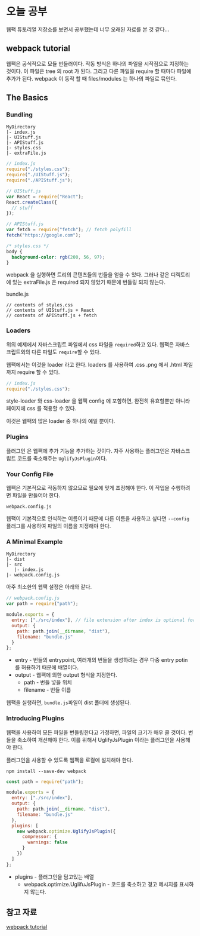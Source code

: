 # 오늘 공부

웹팩 튜토리얼 저장소를 보면서 공부했는데 너무 오래된 자료를 본 것 같다...

## webpack tutorial

웹팩은 공식적으로 모듈 번들러이다.
작동 방식은 하나의 파일을 시작점으로 지정하는 것이다.
이 파일은 tree 의 root 가 된다. 그리고 다른 파일을 require 할 때마다 파일에 추가가 된다.
webpack 이 동작 할 때 files/modules 는 하나의 파일로 묶인다.

## The Basics

### Bundling

```
MyDirectory
|- index.js
|- UIStuff.js
|- APIStuff.js
|- styles.css
|- extraFile.js
```

```js
// index.js
require("./styles.css");
require("./UIStuff.js");
require("./APIStuff.js");

// UIStuff.js
var React = require("React");
React.createClass({
  // stuff
});

// APIStuff.js
var fetch = require("fetch"); // fetch polyfill
fetch("https://google.com");
```

```css
/* styles.css */
body {
  background-color: rgb(200, 56, 97);
}
```

webpack 을 실행하면 트리의 콘텐츠들의 번들을 얻을 수 있다.
그러나 같은 디렉토리에 있는 extraFile.js 은 required 되지 않았기 때문에 번들링 되지 않는다.

bundle.js

```
// contents of styles.css
// contents of UIStuff.js + React
// contents of APIStuff.js + fetch
```

### Loaders

위의 예제에서 자바스크립트 파일에서 css 파일을 `required`하고 있다. 웹팩은 자바스크립트외의 다른 파일도 `require`할 수 있다.

웹팩에서는 이것을 loader 라고 한다. loaders 를 사용하여 .css .png 에서 .html 파일까지 require 할 수 있다.

```js
// index.js
require("./styles.css");
```

style-loader 와 css-loader 을 웹팩 config 에 포함하면, 완전히 유효할뿐만 아니라 페이지에 css 를 적용할 수 있다.

이것은 웹팩의 많은 loader 중 하나의 예일 뿐이다.

### Plugins

플러그인 은 웹팩에 추가 기능을 추가하는 것이다. 자주 사용하는 플러그인은 자바스크립트 코드를 축소해주는 `UglifyJsPlugin`이다.

### Your Config File

웹팩은 기본적으로 작동하지 않으므로 필요에 맞게 조정해야 한다. 이 작업을 수행하려면 파일을 만들어야 한다.

```
webpack.config.js
```

웹팩이 기본적으로 인식하는 이름이기 때문에 다른 이름을 사용하고 싶다면 `--config` 플래그를 사용하여 파일의 이름을 지정해야 한다.

### A Minimal Example

```
MyDirectory
|- dist
|- src
   |- index.js
|- webpack.config.js
```

아주 최소한의 웹팩 설정은 아래와 같다.

```js
// webpack.config.js
var path = require("path");

module.exports = {
  entry: ["./src/index"], // file extension after index is optional for .js files
  output: {
    path: path.join(__dirname, "dist"),
    filename: "bundle.js"
  }
};
```

- entry - 번들의 entrypoint, 여러개의 번들을 생성햐려는 경우 다중 entry potin 를 허용하기 때문에 배열이다.
- output - 웹팩에 의한 output 형식을 지정한다.
  - path - 번들 넣을 위치
  - filename - 번들 이름

웹팩을 실행하면, `bundle.js`파일이 dist 폴더에 생성된다.

### Introducing Plugins

웹팩을 사용하여 모든 파일을 번들링한다고 가정하면, 파일의 크기가 매우 클 것이다. 번들을 축소하여 개선해야 한다. 이를 위해서 UglifyJsPlugin 이라는 플러그인을 사용해야 한다.

플러그인을 사용할 수 있도록 웹팩을 로컬에 설치해야 한다.

```
npm install --save-dev webpack
```

```js
const path = require("path");

module.exports = {
  entry: ["./src/index"],
  output: {
    path: path.join(__dirname, "dist"),
    filename: "bundle.js"
  },
  plugins: [
    new webpack.optimize.UglifyJsPlugin({
      compressor: {
        warnings: false
      }
    })
  ]
};
```

- plugins - 플러그인을 담고있는 배열
  - webpack.optimize.UglifuJsPlugin - 코드를 축소하고 경고 메시지를 표시하지 않는다.

## 참고 자료

[webpack tutorial](https://github.com/AriaFallah/WebpackTutorial/tree/master/part1#why-webpack)
